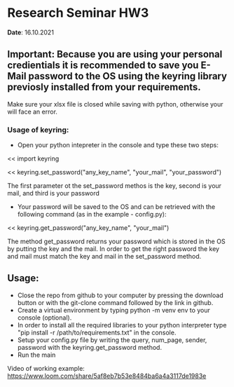 # Research Seminar HW3

**Date**: 16.10.2021

## Important: Because you are using your personal credientials it is recommended to save you E-Mail password to the OS using the keyring library previosly installed from your requirements. 
Make sure your xlsx file is closed while saving with python, otherwise your will face an error. 

### Usage of keyring: 
- Open your python intepreter in the console and type these two steps:

<< import keyring

<< keyring.set_password("any_key_name", "your_mail", "your_password")

The first parameter ot the set_password methos is the key, second is your mail, and third is your password

- Your password will be saved to the OS and can be retrieved with the following command (as in the example - config.py):

<< keyring.get_password("any_key_name", "your_mail")

The method get_password returns your password which is stored in the OS by putting the key and the mail. In order to get the right password the key and mail must match the key and mail in the set_password method. 

## Usage:

- Close the repo from github to your computer by pressing the download button or with the git-clone command followed by the link in github.
- Create a virtual environment by typing python -m venv env to your console (optional).
- In order to install all the required libraries to your python interpreter type "pip install -r /path/to/requirements.txt" in the console.
- Setup your config.py file by writing the query, num_page, sender, password with the keyring.get_password method.
- Run the main


Video of working example: https://www.loom.com/share/5af8eb7b53e8484ba6a4a3117de1983e



